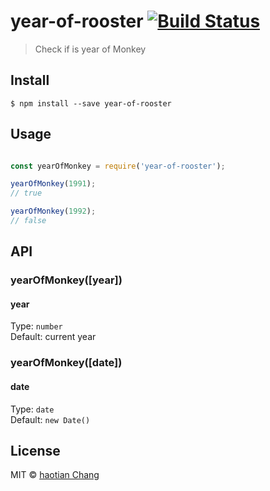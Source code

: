 # year-of-rooster [![Build Status](https://travis-ci.org/cht8687/year-of-rooster.svg?branch=master)](https://travis-ci.org/cht8687/year-of-rooster)

> Check if is year of Monkey

## Install

```
$ npm install --save year-of-rooster
```

## Usage

```js

const yearOfMonkey = require('year-of-rooster');

yearOfMonkey(1991);
// true

yearOfMonkey(1992);
// false


```
## API

### yearOfMonkey([year])

#### year

Type: `number`  
Default: current year

### yearOfMonkey([date])

#### date

Type: `date`  
Default: `new Date()`

## License

MIT © [haotian Chang](https://github.com/cht8687)
